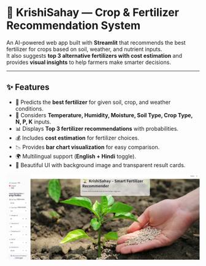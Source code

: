 # 🌾 KrishiSahay — Crop & Fertilizer Recommendation System  

An AI-powered web app built with **Streamlit** that recommends the best fertilizer for crops based on soil, weather, and nutrient inputs.  
It also suggests **top 3 alternative fertilizers with cost estimation** and provides **visual insights** to help farmers make smarter decisions.  

---

## ✨ Features  
- 🌱 Predicts the **best fertilizer** for given soil, crop, and weather conditions.  
- 🧪 Considers **Temperature, Humidity, Moisture, Soil Type, Crop Type, N, P, K** inputs.  
- 📊 Displays **Top 3 fertilizer recommendations** with probabilities.  
- 💰 Includes **cost estimation** for fertilizer choices.  
- 📉 Provides **bar chart visualization** for easy comparison.  
- 🌍 Multilingual support (**English + Hindi** toggle).  
- 🎨 Beautiful UI with background image and transparent result cards.  


![KrishiSahay — Crop & Fertilizer Recommendation System](crop_recommendation.png)
